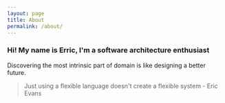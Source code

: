 ```yaml
---
layout: page
title: About
permalink: /about/
---
```

### Hi! My name is Erric, I'm a software architecture enthusiast
Discovering the most intrinsic part of domain is like designing a better future.

> Just using a flexible language doesn't create a flexible system
> \- Eric Evans


<!-- 
This is the base Jekyll theme. You can find out more info about customizing your Jekyll theme, as well as basic Jekyll usage documentation at [jekyllrb.com](https://jekyllrb.com/)

You can find the source code for Minima at GitHub:
[jekyll][jekyll-organization] /
[minima](https://github.com/jekyll/minima)

You can find the source code for Jekyll at GitHub:
[jekyll][jekyll-organization] /
[jekyll](https://github.com/jekyll/jekyll)


[jekyll-organization]: https://github.com/jekyll -->
